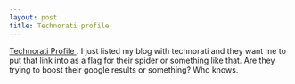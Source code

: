 ```yaml
---
layout: post
title: Technorati profile 
---
```



<a href="http://www.technorati.com/profile/sbwoodside/2438393/a465c12d2332cca9547636821fde58cb">Technorati Profile </a>. I just listed my blog with technorati and they want me to put that link into as a flag for their spider or something like that. Are they trying to boost their google results or something? Who knows.
